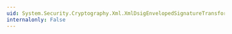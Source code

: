 ```yaml
---
uid: System.Security.Cryptography.Xml.XmlDsigEnvelopedSignatureTransform.#ctor
internalonly: False
---
```


